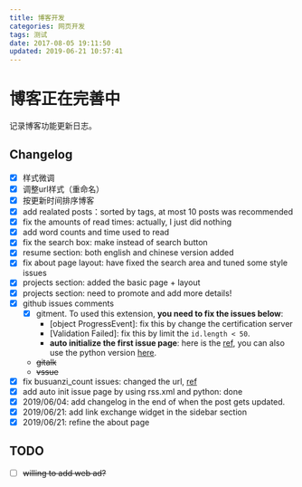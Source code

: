```yaml
---
title: 博客开发
categories: 网页开发
tags: 测试
date: 2017-08-05 19:11:50
updated: 2019-06-21 10:57:41
---
```

# 博客正在完善中
记录博客功能更新日志。

<!-- more -->
## Changelog
- [x] 样式微调
- [x] 调整url样式（重命名）
- [x] 按更新时间排序博客
- [x] add realated posts：sorted by tags, at most 10 posts was recommended
- [x] fix the amounts of read times: actually, I just did nothing
- [x] add word counts and time used to read
- [x] fix the search box: make instead of search button
- [x] resume section: both english and chinese version added
- [x] fix about page layout: have fixed the search area and tuned some style issues
- [x] projects section: added the basic page + layout
- [x] projects section: need to promote and add more details!
- [x] github issues comments
    - [x] gitment. To used this extension, **you need to fix the issues below**:
        - [object ProgressEvent]: fix this by change the certification server
        - [Validation Failed]: fix this by limit the `id.length < 50`.
        - **auto initialize the first issue page**: here is the [ref](https://draveness.me/git-comments-initialize), you can also use the python version [here](https://gist.github.com/zhongqin0820/885d2aaeceaf445232b3f4badc0657e5).
    - ~~gitalk~~
    - ~~vssue~~
- [x] fix busuanzi_count issues: changed the url, [ref](https://juejin.im/post/5bbc954a5188255c7c657ca5)
- [x] add auto init issue page by using rss.xml and python: done
- [x] 2019/06/04: add changelog in the end of when the post gets updated.
- [x] 2019/06/21: add link exchange widget in the sidebar section
- [x] 2019/06/21: refine the about page

## TODO
- [ ] ~~willing to add web ad?~~
